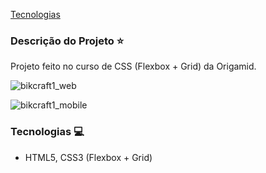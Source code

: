 
[Tecnologias](#tecnologias-computer)

### Descrição do Projeto :star:

Projeto feito no curso de CSS (Flexbox + Grid) da Origamid.

![bikcraft1_web](https://user-images.githubusercontent.com/98993736/191186456-f490af07-e0a8-4572-befd-66b090cc0bf2.png)

![bikcraft1_mobile](https://user-images.githubusercontent.com/98993736/191186483-28dd7597-f925-4394-8e77-fc7e6580e1eb.png)

### Tecnologias :computer:

- HTML5, CSS3 (Flexbox + Grid)
